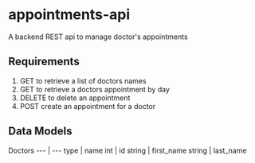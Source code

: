 # appointments-api
A backend REST api to manage doctor's appointments

## Requirements
1. GET to retrieve a list of doctors names
2. GET to retrieve a doctors appointment by day
3. DELETE to delete an appointment
4. POST create an appointment for a doctor

## Data Models
Doctors
--- | ---
type | name 
 int | id 
 string | first_name 
 string | last_name 
